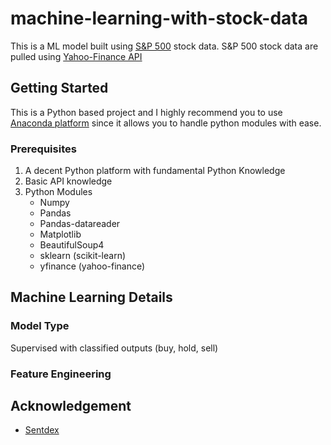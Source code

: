 # machine-learning-with-stock-data
This is a ML model built using [S&P 500](https://en.wikipedia.org/wiki/List_of_S%26P_500_companies) stock data. S&P 500 stock data are pulled using [Yahoo-Finance API](https://rapidapi.com/apidojo/api/yahoo-finance1?utm_source=google&utm_medium=cpc&utm_campaign=1674315309_77004833236&utm_term=yahoo%20finance%20api_e&utm_content=1t1&gclid=EAIaIQobChMIwrmtmMro5QIVASUrCh3MFAIvEAAYASAAEgIejfD_BwE)

## Getting Started
This is a Python based project and I highly recommend you to use [Anaconda platform](https://www.anaconda.com/) since it allows you to handle python modules with ease. 

### Prerequisites
1. A decent Python platform with fundamental Python Knowledge
2. Basic API knowledge
3. Python Modules
   - Numpy
   - Pandas
   - Pandas-datareader
   - Matplotlib
   - BeautifulSoup4
   - sklearn (scikit-learn)
   - yfinance (yahoo-finance)
   
## Machine Learning Details
### Model Type
Supervised with classified outputs (buy, hold, sell)

### Feature Engineering


## Acknowledgement
- [Sentdex](https://github.com/Sentdex)
